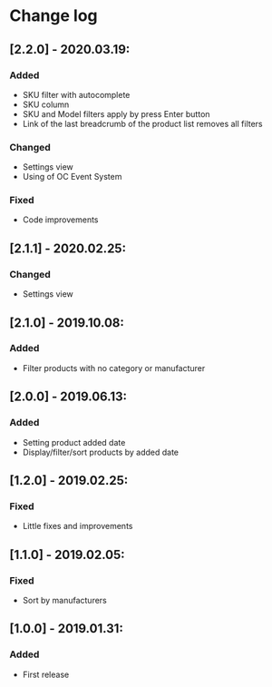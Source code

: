 # Change log

## [2.2.0] - 2020.03.19:
### Added
- SKU filter with autocomplete
- SKU column
- SKU and Model filters apply by press Enter button
- Link of the last breadcrumb of the product list removes all filters
### Changed
- Settings view
- Using of OC Event System
### Fixed
- Code improvements

## [2.1.1] - 2020.02.25:
### Changed
- Settings view

## [2.1.0] - 2019.10.08:
### Added
- Filter products with no category or manufacturer

## [2.0.0] - 2019.06.13:
### Added
- Setting product added date
- Display/filter/sort products by added date

## [1.2.0] - 2019.02.25:
### Fixed
- Little fixes and improvements

## [1.1.0] - 2019.02.05:
### Fixed
- Sort by manufacturers

## [1.0.0] - 2019.01.31:
### Added
- First release
